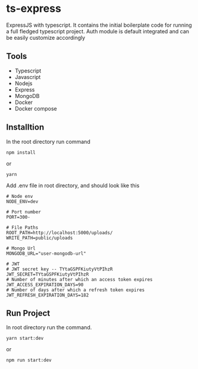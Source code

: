 # ts-express
ExpressJS with typescript. It contains the initial boilerplate code for running a full fledged typescript project. Auth module is default integrated and can be easily customize accordingly  
## Tools
- Typescript
- Javascript
- Nodejs
- Express
- MongoDB
- Docker
- Docker compose

## Installtion
In the root directory run command
```
npm install
```
or
```
yarn
```
Add .env file in root directory, and should look like this
```
# Node env
NODE_ENV=dev

# Port number
PORT=300-

# File Paths
ROOT_PATH=http://localhost:5000/uploads/
WRITE_PATH=public/uploads

# Mongo Url
MONGODB_URL="user-mongodb-url"

# JWT
# JWT secret key -- TYtaGSPFKiutyVtPIhzR
JWT_SECRET=TYtaGSPFKiutyVtPIhzR
# Number of minutes after which an access token expires
JWT_ACCESS_EXPIRATION_DAYS=90
# Number of days after which a refresh token expires
JWT_REFRESH_EXPIRATION_DAYS=182
```
## Run Project
In root directory run the command.
```
yarn start:dev
```
or
```
npm run start:dev
```
